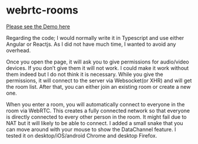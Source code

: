 # webrtc-rooms

[Please see the Demo here](https://www.webrtcdemoalfaview.tk/)

Regarding the code; I would normally write it in Typescript and use either Angular or Reactjs. As I did not have much time, I wanted to avoid any overhead.

Once you open the page, it will ask you to give permissions for audio/video devices. If you don’t give them it will not work. I could make it work without them indeed but I do not think it is necessary. While you give the permissions, it will connect to the server via Websocket(or XHR) and will get the room list. After that, you can either join an existing room or create a new one.

When you enter a room, you will automatically connect to everyone in the room via WebRTC. This creates a fully connected network so that everyone is directly connected to every other person in the room. It might fail due to NAT but it will likely to be able to connect. I added a small snake that you can move around with your mouse to show the DataChannel feature. I tested it on desktop/iOS/android Chrome and desktop Firefox.
